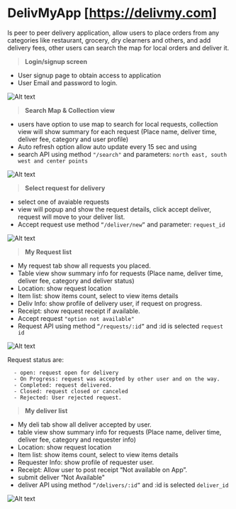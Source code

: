 # DelivMyApp [https://delivmy.com]


Is peer to peer delivery application, allow users to place orders from any categories like restaurant, grocery,  dry clearners and others, and add delivery fees, other users can search the map for local orders and deliver it. 

> **Login/signup screen**
  - User signup page to obtain access to application
  - User Email and password to login.

![Alt text](/Document/Login.PNG)

> **Search Map & Collection view**
  - users have option to use map to search for local requests, collection view will show summary for each request (Place name, deliver time, deliver fee, category and user profile)
  - Auto refresh option allow auto update every 15 sec and using 
  - search API using method `"/search"` and parameters: `north east, south west and center points`

![Alt text](/Document/Search.PNG)

> **Select request for delivery**
  - select one of avaiable requests
  - view will popup and show the request details, click accept deliver, request will move to your deliver list.
  - Accept request use method `“/deliver/new”` and parameter: `request_id`
  
![Alt text](/Document/Search_request.PNG)

> **My Request list**
  - My request tab show all requests you placed.
  - Table view show summary info for requests (Place name, deliver time, deliver fee, category and deliver status)
  - Location: show request location
  - Item list: show items count, select to view items details
  - Deliv Info: show profile of delivery user, if request on progress.
  - Receipt: show request receipt if available. 
  - Accept request `"option not available"`
  - Request API using method `“/requests/:id”` and :id is selected `request id`
  
![Alt text](/Document/Requests.PNG)


Request status are:
```
  - open: request open for delivery
  - On Progress: request was accepted by other user and on the way.
  - Completed: request delivered.
  - Closed: request closed or canceled
  - Rejected: User rejected request.
```

> **My deliver list**
  - My deli tab show all deliver accepted by user.
  - table view show summary info for requests (Place name, deliver time, deliver fee, category and requester info)
  - Location: show request location
  - Item list: show items count, select to view items details
  - Requester Info: show profile of requester user.
  - Receipt: Allow user to post receipt “Not available on App”. 
  - submit deliver “Not Available"
  - deliver API using method `“/delivers/:id”` and :id is selected `deliver_id`
  
![Alt text](/Document/Delivers.PNG)
